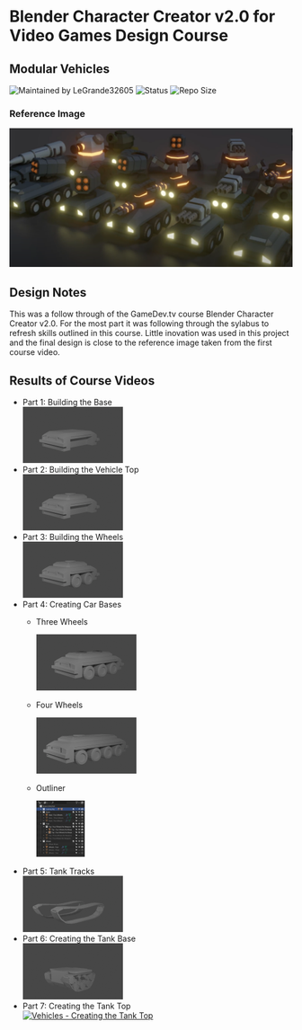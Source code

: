 # Blender Character Creator v2.0 for Video Games Design Course
## Modular Vehicles

![Maintained by LeGrande32605](https://img.shields.io/static/v1?label=Maintained%20by&message=LeGrande32605&color=blue)
![Status](https://img.shields.io/static/v1?label=Status&message=Work%20in%20Progress&color=yellow)
![Repo Size](https://img.shields.io/github/repo-size/legrande32605/GameDev-Blender-Character-Creator-Modular-Vehicles)

### Reference Image
![Mech](./Reference%20Images/Overview.PNG)

## Design Notes
This was a follow through of the GameDev.tv course Blender Character Creator v2.0.  For the most part it was following through the sylabus to refresh skills outlined in this course.  Little inovation was used in this project and the final design is close to the reference image taken from the first course video.

## Results of Course Videos
- Part 1: Building the Base   
[![Vehicles - Building the Base](./Renders/Thumb%20-%20Building%20the%20Base.png)](./Renders/Building%20the%20Base.png)
- Part 2: Building the Vehicle Top   
[![Vehicles - Building the Vehicle Top](./Renders/Thumb%20-%20Building%20the%20Vehicle%20Top.png)](./Renders/Building%20the%20Vehicle%20Top.png)
- Part 3: Building the Wheels   
[![Vehicles - Building the Wheels](./Renders/Thumb%20-%20Building%20the%20Wheels.png)](./Renders/Building%20the%20Wheels.png)
- Part 4: Creating Car Bases 
    - Three Wheels

       [![Vehicles - Creating Car Bases - 3 Wheels](./Renders/Thumb%20-%20Creating%20Car%20Bases%20Three.png)](./Renders/Creating%20Car%20Bases%20Three.png)
    - Four Wheels

       [![Vehicles - Creating Car Bases - 4 Wheels](./Renders/Thumb%20-%20Creating%20Car%20Bases%20Four.png)](./Renders/Creating%20Car%20Bases%20Four.png)
    - Outliner

       [![Vehicles - Creating Car Bases - Outliner](./Renders/Thumb%20-%20Creating%20Car%20Bases%20Outliner.PNG)](./Renders/Creating%20Car%20Bases%20Outliner.PNG)
- Part 5: Tank Tracks   
[![Vehicles - Tank Tracks](./Renders/Thumb%20-%20Tank%20Tracks.png)](./Renders/Tank%20Tracks.png)
- Part 6: Creating the Tank Base   
[![Vehicles - Creating the Tank Base](./Renders/Thumb%20-%20Creating%20the%20Tank%20Base.png)](./Renders/Creating%20the%20Tank%20Base.png)
- Part 7: Creating the Tank Top   
[![Vehicles - Creating the Tank Top](./Renders/Thumb%20-%20Creating%20the%20Tank%20Top.png)](./Renders/Creating%20the%20Tank%20Top.png)